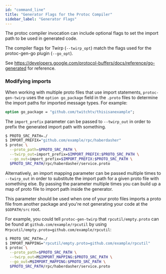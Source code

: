 ```yaml
---
id: "command_line"
title: "Generator Flags for the Protoc Compiler"
sidebar_label: "Generator Flags"
---
```


The protoc compiler invocation can include optional flags to set the
import path to be used in generated code.

The compiler flags for Twirp (`--twirp_opt`) match the flags used
for the protoc-gen-go plugin (`--go_opt`).

See https://developers.google.com/protocol-buffers/docs/reference/go-generated for reference.


### Modifying imports

When working with multiple proto files that use import statements,
`protoc-gen-twirp` uses the `option go_package` field in the `.proto` files to
determine the import paths for imported message types. For example:

```protobuf
option go_package = "github.com/twitchtv/thisisanexample";
```

The `import_prefix` parameter can be passed to `--twirp_out` in order to prefix
the generated import path with something.

```sh
$ PROTO_SRC_PATH=./
$ IMPORT_PREFIX="github.com/example/rpc/haberdasher"
$ protoc \
  --proto_path=$PROTO_SRC_PATH \
  --twirp_out=import_prefix=$IMPORT_PREFIX:$PROTO_SRC_PATH \
  --go_out=import_prefix=$IMPORT_PREFIX:$PROTO_SRC_PATH \
  $PROTO_SRC_PATH/rpc/haberdasher/service.proto
```

Alternatively, an import mapping parameter can be passed multiple times to `--twirp_out` in
order to substitute the import path for a given proto file with something else.
By passing the parameter multiple times you can build up a map of proto file to
import path inside the generator.

This parameter should be used when one of your proto files imports a proto
file from another package and you're not generating your code at the
`$GOPATH/src` root.

For example, you could tell `protoc-gen-twirp` that
`rpcutil/empty.proto` can be found at `github.com/example/rpcutil` by using
`Mrpcutil/empty.proto=github.com/example/rpcutil`:

```sh
$ PROTO_SRC_PATH=./
$ IMPORT_MAPPING="rpcutil/empty.proto=github.com/example/rpcutil"
$ protoc \
  --proto_path=$PROTO_SRC_PATH \
  --twirp_out=M$IMPORT_MAPPING:$PROTO_SRC_PATH \
  --go_out=M$IMPORT_MAPPING:$PROTO_SRC_PATH \
  $PROTO_SRC_PATH/rpc/haberdasher/service.proto
```
